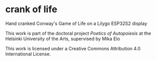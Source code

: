 # crank of life

Hand cranked Conway's Game of Life on a Lilygo ESP32S2 display

This work is part of the doctoral project *Poetics of Autopoiesis* at the Helsinki University of the Arts, supervised by Mika Elo

This work is licensed under a Creative Commons Attribution 4.0 International License.
